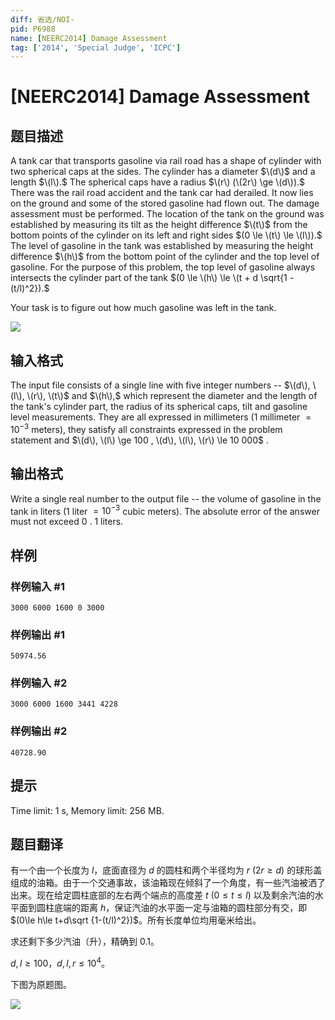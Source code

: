 ```yaml
---
diff: 省选/NOI-
pid: P6988
name: [NEERC2014] Damage Assessment
tag: ['2014', 'Special Judge', 'ICPC']
---
```

# [NEERC2014] Damage Assessment
## 题目描述



A tank car that transports gasoline via rail road has a shape of cylinder with two spherical caps at the sides. The cylinder has a diameter $\(d\)$ and a length $\(l\).$ The spherical caps have a radius $\(r\) (\(2r\) \ge \(d\)).$ There was the rail road accident and the tank car had derailed. It now lies on the ground and some of the stored gasoline had flown out. The damage assessment must be performed. The location of the tank on the ground was established by measuring its tilt as the height difference $\(t\)$ from the bottom points of the cylinder on its left and right sides $(0 \le \(t\) \le \(l\)).$ The level of gasoline in the tank was established by measuring the height difference $\(h\)$ from the bottom point of the cylinder and the top level of gasoline. For the purpose of this problem, the top level of gasoline always intersects the cylinder part of the tank $(0 \le \(h\) \le \(t + d \sqrt{1 - (t/l)^2}).$

Your task is to figure out how much gasoline was left in the tank.

![](/upload/images2/dmaage.png)


## 输入格式



The input file consists of a single line with five integer numbers -- $\(d\), \(l\), \(r\), \(t\)$ and $\(h\),$ which represent the diameter and the length of the tank's cylinder part, the radius of its spherical caps, tilt and gasoline level measurements. They are all expressed in millimeters ($1$ millimeter $= 10^{−3}$ meters), they satisfy all constraints expressed in the problem statement and $\(d\), \(l\) \ge 100 , \(d\), \(l\), \(r\) \le 10 000$ .


## 输出格式



Write a single real number to the output file -- the volume of gasoline in the tank in liters ($1$ liter $= 10^{−3}$ cubic meters). The absolute error of the answer must not exceed $0$ . $1$ liters.


## 样例

### 样例输入 #1
```
3000 6000 1600 0 3000

```
### 样例输出 #1
```
50974.56

```
### 样例输入 #2
```
3000 6000 1600 3441 4228

```
### 样例输出 #2
```
40728.90

```
## 提示

Time limit: 1 s, Memory limit: 256 MB. 


## 题目翻译

有一个由一个长度为 $l$，底面直径为 $d$ 的圆柱和两个半径均为 $r\ (2r\ge d)$ 的球形盖组成的油箱。由于一个交通事故，该油箱现在倾斜了一个角度，有一些汽油被洒了出来。现在给定圆柱底部的左右两个端点的高度差 $t\ (0\le t\le l)$ 以及剩余汽油的水平面到圆柱底端的距离 $h$，保证汽油的水平面一定与油箱的圆柱部分有交，即 $(0\le h\le t+d\sqrt {1-(t/l)^2})$。所有长度单位均用毫米给出。

求还剩下多少汽油（升），精确到 $0.1$。

$d,l\ge 100$，$d,l,r\le 10^4$。

下图为原题图。

![](https://cdn.luogu.com.cn/upload/image_hosting/465n22d6.png)
